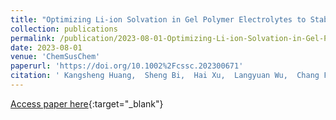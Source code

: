 ```yaml
---
title: "Optimizing Li-ion Solvation in Gel Polymer Electrolytes to Stabilize Li-Metal Anode"
collection: publications
permalink: /publication/2023-08-01-Optimizing-Li-ion-Solvation-in-Gel-Polymer-Electrolytes-to-Stabilize-Li-Metal-Anode
date: 2023-08-01
venue: 'ChemSusChem'
paperurl: 'https://doi.org/10.1002%2Fcssc.202300671'
citation: ' Kangsheng Huang,  Sheng Bi,  Hai Xu,  Langyuan Wu,  Chang Fang,  Xiaogang Zhang, &quot;Optimizing Li-ion Solvation in Gel Polymer Electrolytes to Stabilize Li-Metal Anode.&quot; ChemSusChem, 2023.'
---
```

[Access paper here](https://doi.org/10.1002%2Fcssc.202300671){:target="_blank"}
